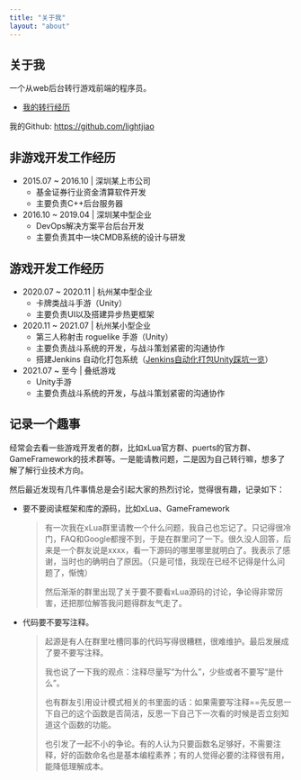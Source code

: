 ```yaml
---
title: "关于我"
layout: "about"
---
```


## 关于我

一个从web后台转行游戏前端的程序员。

- [我的转行经历](https://lightjiao.github.io/posts/013.chang-my-career-to-unity/)

我的Github: https://github.com/lightjiao

## 非游戏开发工作经历

- 2015.07 ~ 2016.10  |  深圳某上市公司
  - 基金证券行业资金清算软件开发
  - 主要负责C++后台服务器
- 2016.10 ~ 2019.04  |  深圳某中型企业
  - DevOps解决方案平台后台开发
  - 主要负责其中一块CMDB系统的设计与研发

## 游戏开发工作经历

- 2020.07 ~ 2020.11  |  杭州某中型企业
  - 卡牌类战斗手游（Unity）
  - 主要负责UI以及搭建异步热更框架
- 2020.11 ~ 2021.07  |  杭州某小型企业
  - 第三人称射击 roguelike 手游（Unity）
  - 主要负责战斗系统的开发，与战斗策划紧密的沟通协作
  - 搭建Jenkins 自动化打包系统（[Jenkins自动化打包Unity踩坑一览](https://lightjiao.github.io/posts/027.jenkins-build-unity-problems/)）
- 2021.07 ~ 至今  |  叠纸游戏
  - Unity手游
  - 主要负责战斗系统的开发，与战斗策划紧密的沟通协作


## 记录一个趣事

经常会去看一些游戏开发者的群，比如xLua官方群、puerts的官方群、GameFramework的技术群等。一是能请教问题，二是因为自己转行嘛，想多了解了解行业技术方向。

然后最近发现有几件事情总是会引起大家的热烈讨论，觉得很有趣，记录如下：

- 要不要阅读框架和库的源码，比如xLua、GameFramework

  > 有一次我在xLua群里请教一个什么问题，我自己也忘记了。只记得很冷门，FAQ和Google都搜不到，于是在群里问了一下。很久没人回答，后来是一个群友说是xxxx，看一下源码的哪里哪里就明白了。我表示了感谢，当时也的确明白了原因。（只是可惜，我现在已经不记得是什么问题了，惭愧）
  >
  > 然后渐渐的群里出现了关于要不要看xLua源码的讨论，争论得非常厉害，还把那位解答我问题得群友气走了。

- 代码要不要写注释。

  > 起源是有人在群里吐槽同事的代码写得很糟糕，很难维护。最后发展成了要不要写注释。
  >
  > 我也说了一下我的观点：注释尽量写“为什么”，少些或者不要写“是什么”。
  >
  > 也有群友引用设计模式相关的书里面的话：如果需要写注释==先反思一下自己的这个函数是否简洁，反思一下自己下一次看的时候是否立刻知道这个函数的功能。
  >
  > 也引发了一起不小的争论。有的人认为只要函数名足够好，不需要注释，好的函数命名也是基本编程素养；有的人觉得必要的注释很有用，能降低理解成本。
